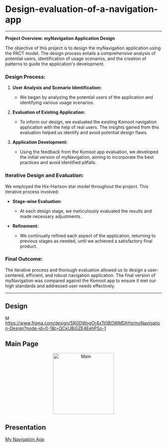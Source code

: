 # Design-evaluation-of-a-navigation-app

---

**Project Overview: myNavigation Application Design**

The objective of this project is to design the myNavigation application using the PACT model. The design process entails a comprehensive analysis of potential users, identification of usage scenarios, and the creation of patterns to guide the application's development. 

### Design Process:

1. **User Analysis and Scenario Identification:**
   - We began by analyzing the potential users of the application and identifying various usage scenarios. 

2. **Evaluation of Existing Application:**
   - To inform our design, we evaluated the existing Komoot navigation application with the help of real users. The insights gained from this evaluation helped us identify and avoid potential design flaws.

3. **Application Development:**
   - Using the feedback from the Komoot app evaluation, we developed the initial version of myNavigation, aiming to incorporate the best practices and avoid identified pitfalls.

### Iterative Design and Evaluation:

We employed the Hix-Hartson star model throughout the project. This iterative process involved:

- **Stage-wise Evaluation:**
  - At each design stage, we meticulously evaluated the results and made necessary adjustments.
  
- **Refinement:**
  - We continually refined each aspect of the application, returning to previous stages as needed, until we achieved a satisfactory final product.

### Final Outcome:

The iterative process and thorough evaluation allowed us to design a user-centered, efficient, and robust navigation application. The final version of myNavigation was compared against the Komoot app to ensure it met our high standards and addressed user needs effectively.

---

## Design
<img width="15" alt="Main" src="https://github.com/alexkalergis/Design-and-evaluation-of-a-navigation-app/assets/105602973/7be81fe2-8c0f-4966-9224-b0f23244db8e"> https://www.figma.com/design/5RGDWogOr4xTt0BOWMDhYq/myNavigation-Design?node-id=0-1&t=QCkUBiGZE4EehPSo-1


## Main Page
<div align="center">
  <img width="196" alt="Main" src="https://github.com/alexkalergis/Design-and-evaluation-of-a-navigation-app/assets/105602973/f46a67e0-1315-4f45-8c36-25709621d522">
  </div>

## Presentation
[My Navigation App](https://github.com/user-attachments/files/16139962/Project_HCI-Final_ENG.pdf)
